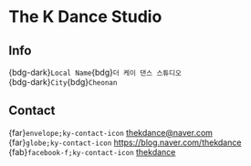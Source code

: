 # The K Dance Studio

## Info

{bdg-dark}`Local Name`{bdg}`더 케이 댄스 스튜디오`  
{bdg-dark}`City`{bdg}`Cheonan`  

## Contact

{far}`envelope;ky-contact-icon` <thekdance@naver.com>  
{far}`globe;ky-contact-icon` <https://blog.naver.com/thekdance>  
{fab}`facebook-f;ky-contact-icon` [thekdance](https://www.facebook.com/thekdance)  
